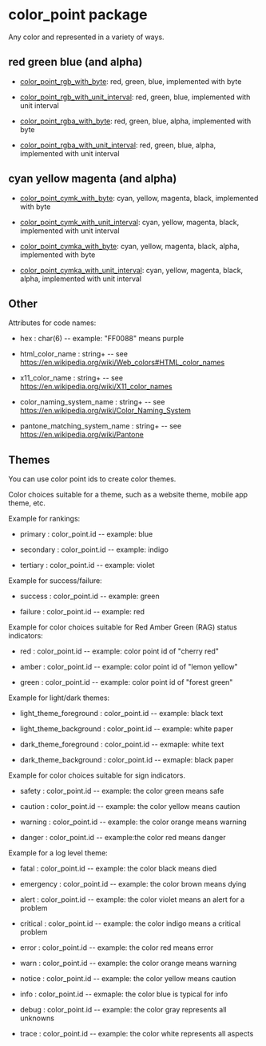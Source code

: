 # color_point package

Any color and represented in a variety of ways.


## red green blue (and alpha)

* [color_point_rgb_with_byte](../color_point_rgb_with_byte): red, green, blue, implemented with byte

* [color_point_rgb_with_unit_interval](../color_point_cymka_with_unit_interval): red, green, blue, implemented with unit interval

* [color_point_rgba_with_byte](../color_point_rgba_with_byte): red, green, blue, alpha, implemented with byte

* [color_point_rgba_with_unit_interval](../color_point_rgba_with_unit_interval): red, green, blue, alpha, implemented with unit interval


## cyan yellow magenta (and alpha)

* [color_point_cymk_with_byte](../color_point_cymk_with_byte): cyan, yellow, magenta, black, implemented with byte

* [color_point_cymk_with_unit_interval](../color_point_cymka_with_unit_interval): cyan, yellow, magenta, black, implemented with unit interval

* [color_point_cymka_with_byte](../color_point_cymka_with_byte): cyan, yellow, magenta, black, alpha, implemented with byte

* [color_point_cymka_with_unit_interval](../color_point_cymka_with_unit_interval): cyan, yellow, magenta, black, alpha, implemented with unit interval


## Other

Attributes for code names:

* hex : char(6) -- example: "FF0088" means purple

* html_color_name : string+ -- see https://en.wikipedia.org/wiki/Web_colors#HTML_color_names

* x11_color_name : string+ -- see https://en.wikipedia.org/wiki/X11_color_names

* color_naming_system_name : string+ -- see https://en.wikipedia.org/wiki/Color_Naming_System

* pantone_matching_system_name : string+ -- see https://en.wikipedia.org/wiki/Pantone


## Themes

You can use color point ids to create color themes.

Color choices suitable for a theme, such as a website theme, mobile app theme, etc.

Example for rankings:

* primary : color_point.id -- example: blue

* secondary : color_point.id -- example: indigo

* tertiary : color_point.id -- example: violet

Example for success/failure:

* success : color_point.id -- example: green

* failure : color_point.id -- example: red

Example for color choices suitable for Red Amber Green (RAG) status indicators:

* red : color_point.id -- example: color point id of "cherry red"

* amber : color_point.id -- example: color point id of "lemon yellow"

* green : color_point.id -- example: color point id of "forest green"

Example for light/dark themes:

* light_theme_foreground : color_point.id -- example: black text

* light_theme_background : color_point.id -- example: white paper

* dark_theme_foreground : color_point.id --  exmaple: white text

* dark_theme_background : color_point.id --  exmaple: black paper

Example for color choices suitable for sign indicators.

* safety : color_point.id -- example: the color green means safe

* caution : color_point.id --  example: the color yellow means caution

* warning : color_point.id -- example: the color orange means warning

* danger : color_point.id -- example:the color red means danger

Example for a log level theme:

* fatal : color_point.id -- example: the color black means died

* emergency : color_point.id -- example: the color brown means dying

* alert : color_point.id -- example: the color violet means an alert for a problem

* critical : color_point.id -- example: the color indigo means a critical problem

* error : color_point.id -- example: the color red means error

* warn : color_point.id -- example: the color orange means warning

* notice : color_point.id -- example: the color yellow means caution

* info : color_point.id --  exmaple: the color blue is typical for info

* debug : color_point.id --  example: the color gray represents all unknowns

* trace : color_point.id --  example: the color white represents all aspects
